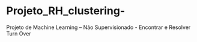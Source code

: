 # Projeto_RH_clustering-
Projeto de Machine Learning – Não Supervisionado - Encontrar e Resolver Turn Over
